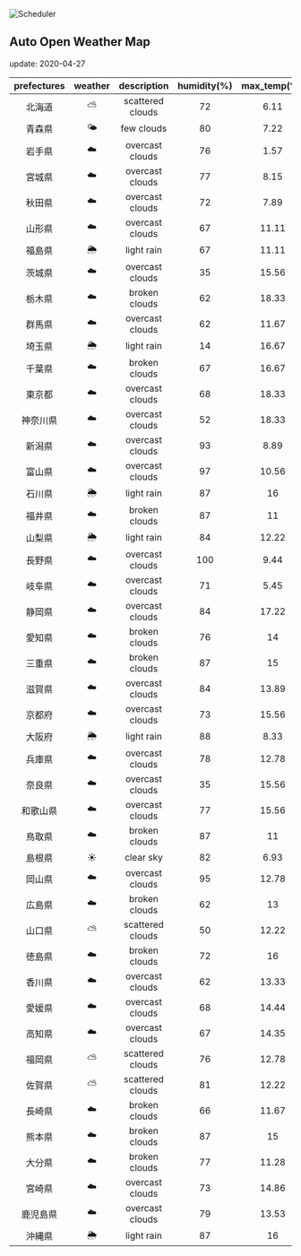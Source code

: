 ![Scheduler](https://github.com/miya/auto_open_weather_map/workflows/Scheduler/badge.svg)
## Auto Open Weather Map
update: 2020-04-27

|prefectures|weather|description|humidity(%)|max_temp(℃)|min_temp(℃)|
|:-----------:|:------------:|:------------:|:-----------:|:------------:|:-----------:|
|北海道|⛅️|scattered clouds|72|6.11|5.56|
|青森県|🌤|few clouds|80|7.22|5|
|岩手県|☁️|overcast clouds|76|1.57|1.57|
|宮城県|☁️|overcast clouds|77|8.15|8.15|
|秋田県|☁️|overcast clouds|72|7.89|7.89|
|山形県|☁️|overcast clouds|67|11.11|9.44|
|福島県|🌦|light rain|67|11.11|9.44|
|茨城県|☁️|overcast clouds|35|15.56|8.89|
|栃木県|☁️|broken clouds|62|18.33|11.67|
|群馬県|☁️|overcast clouds|62|11.67|8.89|
|埼玉県|🌦|light rain|14|16.67|15|
|千葉県|☁️|broken clouds|67|16.67|16|
|東京都|☁️|overcast clouds|68|18.33|15|
|神奈川県|☁️|overcast clouds|52|18.33|15.56|
|新潟県|☁️|overcast clouds|93|8.89|7|
|富山県|☁️|overcast clouds|97|10.56|9.44|
|石川県|🌦|light rain|87|16|15.56|
|福井県|☁️|broken clouds|87|11|11|
|山梨県|🌦|light rain|84|12.22|12.22|
|長野県|☁️|overcast clouds|100|9.44|8.33|
|岐阜県|☁️|overcast clouds|71|5.45|5.45|
|静岡県|☁️|overcast clouds|84|17.22|16.11|
|愛知県|☁️|broken clouds|76|14|12.78|
|三重県|☁️|broken clouds|87|15|15|
|滋賀県|☁️|overcast clouds|84|13.89|13.33|
|京都府|☁️|overcast clouds|73|15.56|8.89|
|大阪府|🌦|light rain|88|8.33|8.33|
|兵庫県|☁️|overcast clouds|78|12.78|7.78|
|奈良県|☁️|overcast clouds|35|15.56|9.44|
|和歌山県|☁️|overcast clouds|77|15.56|12.78|
|鳥取県|☁️|broken clouds|87|11|11|
|島根県|☀️|clear sky|82|6.93|6.93|
|岡山県|☁️|overcast clouds|95|12.78|8.89|
|広島県|☁️|broken clouds|62|13|10.56|
|山口県|⛅️|scattered clouds|50|12.22|12.22|
|徳島県|☁️|broken clouds|72|16|16|
|香川県|☁️|overcast clouds|62|13.33|13.33|
|愛媛県|☁️|overcast clouds|68|14.44|14.44|
|高知県|☁️|overcast clouds|67|14.35|14.35|
|福岡県|⛅️|scattered clouds|76|12.78|10.56|
|佐賀県|⛅️|scattered clouds|81|12.22|10|
|長崎県|☁️|broken clouds|66|11.67|11.67|
|熊本県|☁️|broken clouds|87|15|15|
|大分県|☁️|broken clouds|77|11.28|11.28|
|宮崎県|☁️|overcast clouds|73|14.86|14.86|
|鹿児島県|☁️|overcast clouds|79|13.53|13.53|
|沖縄県|🌦|light rain|87|16|15.56|

